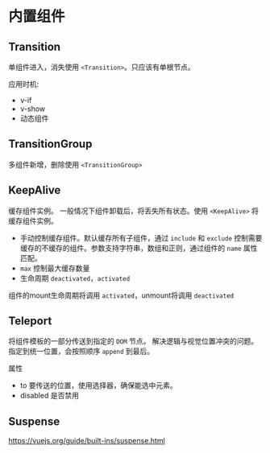 # 内置组件

## Transition

单组件进入，消失使用 `<Transition>`。只应该有单根节点。

应用时机:

* v-if
* v-show
* 动态组件

## TransitionGroup

多组件新增，删除使用 `<TransitionGroup>`

## KeepAlive

缓存组件实例。
一般情况下组件卸载后，将丢失所有状态。使用 `<KeepAlive>` 将缓存组件实例。

* 手动控制缓存组件。默认缓存所有子组件，通过 `include` 和 `exclude` 控制需要缓存的不缓存的组件。参数支持字符串，数组和正则，通过组件的 `name` 属性匹配。
* `max` 控制最大缓存数量
* 生命周期 `deactivated`，`activated`

组件的mount生命周期将调用 `activated`，unmount将调用 `deactivated`

## Teleport

将组件模板的一部分传送到指定的 `DOM` 节点。
解决逻辑与视觉位置冲突的问题。
指定到统一位置，会按照顺序 `append` 到最后。

属性

* to 要传送的位置，使用选择器，确保能选中元素。
* disabled 是否禁用

## Suspense

<https://vuejs.org/guide/built-ins/suspense.html>
